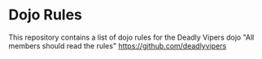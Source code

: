 Dojo Rules
==========

This repository contains a list of dojo rules for the Deadly Vipers dojo
"All members should read the rules"
https://github.com/deadlyvipers
